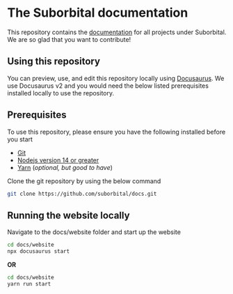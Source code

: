 # The Suborbital documentation

This repository contains the [documentation](https://suborbital.github.io/docs) for all projects under Suborbital.
We are so glad that you want to contribute!

## Using this repository

You can preview, use, and edit this repository locally using [Docusaurus](https://docusaurus.io/).
We use Docusaurus v2 and you would need the below listed prerequisites
installed locally to use the repository.

## Prerequisites

To use this repository, please ensure you have the following installed
before you start

- [Git](https://git-scm.com/downloads)
- [Nodejs version 14 or greater](https://nodejs.org/en/download/)
- [Yarn](https://yarnpkg.com/en/) (*optional, but good to have*)

Clone the git repository by using the below command

```bash
git clone https://github.com/suborbital/docs.git
```

## Running the website locally

Navigate to the docs/website folder and start up the website

```bash
cd docs/website
npx docusaurus start
```

**OR**

```bash
cd docs/website
yarn run start
```


